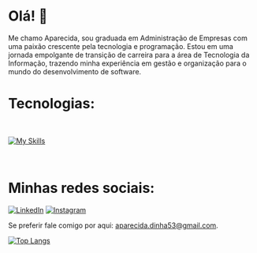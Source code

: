 # Olá! 👋

Me chamo Aparecida, sou graduada em Administração de Empresas com uma paixão crescente pela tecnologia e programação. Estou em uma jornada empolgante de transição de carreira para a área de Tecnologia da Informação, trazendo minha experiência em gestão e organização para o mundo do desenvolvimento de software.

# Tecnologias:

<br>

[![My Skills](https://skills.thijs.gg/icons?i=git,js,nodejs,postgres,github,vscode&theme=dark)](https://skills.thijs.gg)

<br>

# Minhas redes sociais:

[![LinkedIn](https://skills.thijs.gg/icons?i=linkedin&theme=dark)](https://www.linkedin.com/in/aparecida-cruz/) [![Instagram](https://skills.thijs.gg/icons?i=instagram&theme=dark)](https://instagram.com/aparecida_cruz095/
)

Se preferir fale comigo por aqui: <a href = "aparecida.dinha53@gmail.com" >aparecida.dinha53@gmail.com</a>.
<br>

[![Top Langs](https://github-readme-stats.vercel.app/api/top-langs/?username=AparecidaSilva095)](https://github.com/AparecidaSilva095)


<br>
<br>

